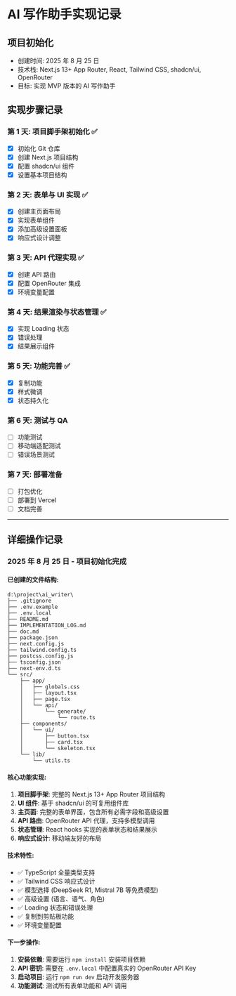 # AI 写作助手实现记录

## 项目初始化

- 创建时间: 2025 年 8 月 25 日
- 技术栈: Next.js 13+ App Router, React, Tailwind CSS, shadcn/ui, OpenRouter
- 目标: 实现 MVP 版本的 AI 写作助手

## 实现步骤记录

### 第 1 天: 项目脚手架初始化 ✅

- [x] 初始化 Git 仓库
- [x] 创建 Next.js 项目结构
- [x] 配置 shadcn/ui 组件
- [x] 设置基本项目结构

### 第 2 天: 表单与 UI 实现 ✅

- [x] 创建主页面布局
- [x] 实现表单组件
- [x] 添加高级设置面板
- [x] 响应式设计调整

### 第 3 天: API 代理实现 ✅

- [x] 创建 API 路由
- [x] 配置 OpenRouter 集成
- [x] 环境变量配置

### 第 4 天: 结果渲染与状态管理 ✅

- [x] 实现 Loading 状态
- [x] 错误处理
- [x] 结果展示组件

### 第 5 天: 功能完善 ✅

- [x] 复制功能
- [x] 样式微调
- [x] 状态持久化

### 第 6 天: 测试与 QA

- [ ] 功能测试
- [ ] 移动端适配测试
- [ ] 错误场景测试

### 第 7 天: 部署准备

- [ ] 打包优化
- [ ] 部署到 Vercel
- [ ] 文档完善

---

## 详细操作记录

### 2025 年 8 月 25 日 - 项目初始化完成

#### 已创建的文件结构:

```
d:\project\ai_writer\
├── .gitignore
├── .env.example
├── .env.local
├── README.md
├── IMPLEMENTATION_LOG.md
├── doc.md
├── package.json
├── next.config.js
├── tailwind.config.ts
├── postcss.config.js
├── tsconfig.json
├── next-env.d.ts
└── src/
    ├── app/
    │   ├── globals.css
    │   ├── layout.tsx
    │   ├── page.tsx
    │   └── api/
    │       └── generate/
    │           └── route.ts
    ├── components/
    │   └── ui/
    │       ├── button.tsx
    │       ├── card.tsx
    │       └── skeleton.tsx
    └── lib/
        └── utils.ts
```

#### 核心功能实现:

1. **项目脚手架**: 完整的 Next.js 13+ App Router 项目结构
2. **UI 组件**: 基于 shadcn/ui 的可复用组件库
3. **主页面**: 完整的表单界面，包含所有必需字段和高级设置
4. **API 路由**: OpenRouter API 代理，支持多模型调用
5. **状态管理**: React hooks 实现的表单状态和结果展示
6. **响应式设计**: 移动端友好的布局

#### 技术特性:

- ✅ TypeScript 全量类型支持
- ✅ Tailwind CSS 响应式设计
- ✅ 模型选择 (DeepSeek R1, Mistral 7B 等免费模型)
- ✅ 高级设置 (语言、语气、角色)
- ✅ Loading 状态和错误处理
- ✅ 复制到剪贴板功能
- ✅ 环境变量配置

#### 下一步操作:

1. **安装依赖**: 需要运行 `npm install` 安装项目依赖
2. **API 密钥**: 需要在 `.env.local` 中配置真实的 OpenRouter API Key
3. **启动项目**: 运行 `npm run dev` 启动开发服务器
4. **功能测试**: 测试所有表单功能和 API 调用
